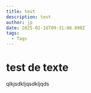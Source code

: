 ```yaml
---
title: test
description: test
author: jp
date: 2025-02-16T09:31:08.098Z
tags:
  - Tags
---
```

# t﻿est de texte

q﻿lkjsdkljqsdkljqds